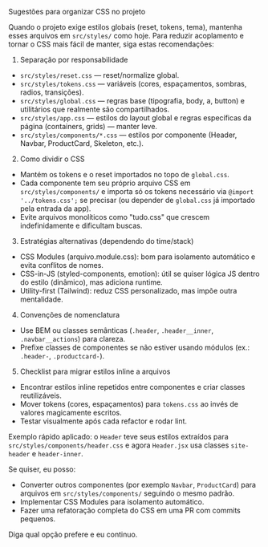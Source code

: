 Sugestões para organizar CSS no projeto

Quando o projeto exige estilos globais (reset, tokens, tema), mantenha esses arquivos em `src/styles/` como hoje. Para reduzir acoplamento e tornar o CSS mais fácil de manter, siga estas recomendações:

1. Separação por responsabilidade
- `src/styles/reset.css` — reset/normalize global.
- `src/styles/tokens.css` — variáveis (cores, espaçamentos, sombras, radios, transições).
- `src/styles/global.css` — regras base (tipografia, body, a, button) e utilitários que realmente são compartilhados.
- `src/styles/app.css` — estilos do layout global e regras específicas da página (containers, grids) — manter leve.
- `src/styles/components/*.css` — estilos por componente (Header, Navbar, ProductCard, Skeleton, etc.).

2. Como dividir o CSS
- Mantém os tokens e o reset importados no topo de `global.css`.
- Cada componente tem seu próprio arquivo CSS em `src/styles/components/` e importa só os tokens necessário via `@import '../tokens.css';` se precisar (ou depender de `global.css` já importado pela entrada da app).
- Evite arquivos monolíticos como "tudo.css" que crescem indefinidamente e dificultam buscas.

3. Estratégias alternativas (dependendo do time/stack)
- CSS Modules (arquivo.module.css): bom para isolamento automático e evita conflitos de nomes.
- CSS-in-JS (styled-components, emotion): útil se quiser lógica JS dentro do estilo (dinâmico), mas adiciona runtime.
- Utility-first (Tailwind): reduz CSS personalizado, mas impõe outra mentalidade.

4. Convenções de nomenclatura
- Use BEM ou classes semânticas (`.header`, `.header__inner`, `.navbar__actions`) para clareza.
- Prefixe classes de componentes se não estiver usando módulos (ex.: `.header-`, `.productcard-`).

5. Checklist para migrar estilos inline a arquivos
- Encontrar estilos inline repetidos entre componentes e criar classes reutilizáveis.
- Mover tokens (cores, espaçamentos) para `tokens.css` ao invés de valores magicamente escritos.
- Testar visualmente após cada refactor e rodar lint.

Exemplo rápido aplicado: o `Header` teve seus estilos extraídos para `src/styles/components/header.css` e agora `Header.jsx` usa classes `site-header` e `header-inner`.

Se quiser, eu posso:
- Converter outros componentes (por exemplo `Navbar`, `ProductCard`) para arquivos em `src/styles/components/` seguindo o mesmo padrão.
- Implementar CSS Modules para isolamento automático.
- Fazer uma refatoração completa do CSS em uma PR com commits pequenos.

Diga qual opção prefere e eu continuo.